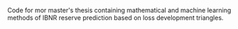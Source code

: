 Code for mor master's thesis containing mathematical and machine learning methods of IBNR reserve prediction based on loss development triangles.
